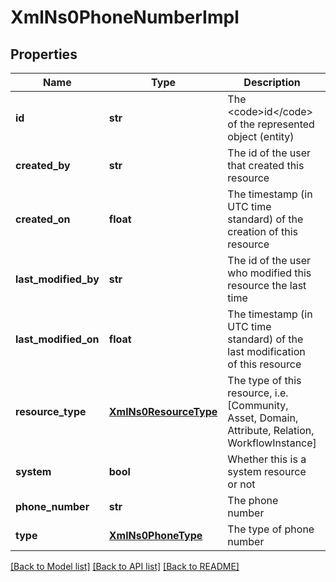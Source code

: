 # XmlNs0PhoneNumberImpl

## Properties
Name | Type | Description | Notes
------------ | ------------- | ------------- | -------------
**id** | **str** | The &lt;code&gt;id&lt;/code&gt; of the represented object (entity) | [optional] 
**created_by** | **str** | The id of the user that created this resource | [optional] 
**created_on** | **float** | The timestamp (in UTC time standard) of the creation of this resource | [optional] 
**last_modified_by** | **str** | The id of the user who modified this resource the last time | [optional] 
**last_modified_on** | **float** | The timestamp (in UTC time standard) of the last modification of this resource | [optional] 
**resource_type** | [**XmlNs0ResourceType**](XmlNs0ResourceType.md) | The type of this resource, i.e. [Community, Asset, Domain, Attribute, Relation, WorkflowInstance] | [optional] 
**system** | **bool** | Whether this is a system resource or not | [optional] 
**phone_number** | **str** | The phone number | [optional] 
**type** | [**XmlNs0PhoneType**](XmlNs0PhoneType.md) | The type of phone number | [optional] 

[[Back to Model list]](../README.md#documentation-for-models) [[Back to API list]](../README.md#documentation-for-api-endpoints) [[Back to README]](../README.md)


